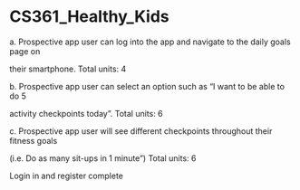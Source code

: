 # CS361_Healthy_Kids
a. Prospective app user can log into the app and navigate to the daily goals page on
 
their smartphone. Total units: 4
 
b. Prospective app user can select an option such as “I want to be able to do 5
 
activity checkpoints today”. Total units: 6
 
c. Prospective app user will see different checkpoints throughout their fitness goals
 
(i.e. Do as many sit-ups in 1 minute”) Total units: 6
 
Login in and register complete
